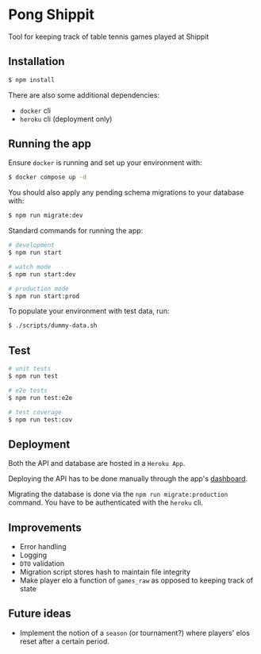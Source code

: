 # Pong Shippit

Tool for keeping track of table tennis games played at Shippit

## Installation

```bash
$ npm install
```

There are also some additional dependencies:

- `docker` cli
- `heroku` cli (deployment only)

## Running the app

Ensure `docker` is running and set up your environment with:

```bash
$ docker compose up -d
```

You should also apply any pending schema migrations to your database with:

```bash
$ npm run migrate:dev
```

Standard commands for running the app:

```bash
# development
$ npm run start

# watch mode
$ npm run start:dev

# production mode
$ npm run start:prod
```

To populate your environment with test data, run:

```bash
$ ./scripts/dummy-data.sh
```

## Test

```bash
# unit tests
$ npm run test

# e2e tests
$ npm run test:e2e

# test coverage
$ npm run test:cov
```

## Deployment

Both the API and database are hosted in a `Heroku App`.

Deploying the API has to be done manually through the app's [dashboard](https://dashboard.heroku.com/apps/pong-shippit).

Migrating the database is done via the `npm run migrate:production` command. You have to be authenticated with the `heroku` cli.

## Improvements

- Error handling
- Logging
- `DTO` validation
- Migration script stores hash to maintain file integrity
- Make player elo a function of `games_raw` as opposed to keeping track of state

## Future ideas

- Implement the notion of a `season` (or tournament?) where players' elos reset after a certain period.
